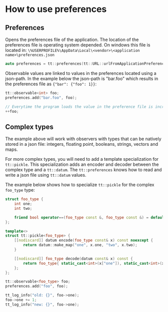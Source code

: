 How to use preferences
======================

Preferences
-----------

Opens the preferences file of the application.
The location of the preferences file is operating system depended. On
windows this file is located in:
`\%USERPROFILE%\AppData\Local\<vendor>\<application name>\preferences.json`

```cpp
auto preferences = tt::preferences(tt::URL::urlFromApplicationPreferencesFile());
```

Observable values are linked to values in the preferences located using a json-path.
In the example below the json-path is "bar.foo" which results in the preferences file as
`{"bar": {"foo": 1}}`:

```cpp
tt::observable<int> foo;
preferences.add("bar.foo", foo);

// Everytime the program loads the value in the preference file is incremented.
++foo;
```

Complex types
-------------

The example above will work with observers with types that can be natively
stored in a json file: integers, floating point, booleans, strings, vectors and maps.

For more complex types, you will need to add a template specialization for `tt::pickle`.
This specialization adds an encoder and decoder between the complex type and a `tt::datum`.
The `tt::preferences` knows how to read and write a json file using `tt::datum` values.

The example below shows how to specialize `tt::pickle` for the complex `foo_type` type:

```cpp
struct foo_type {
    int one;
    int two;

    friend bool operator==(foo_type const &, foo_type const &) = default;
};

template<>
struct tt::pickle<foo_type> {
    [[nodiscard]] datum encode(foo_type const& x) const noexcept {
        return datum::make_map("one", x.one, "two", x.two);
    }

    [[nodiscard]] foo_type decode(datum const& x) const {
        return foo_type{ static_cast<int>(x["one"]), static_cast<int>(x["two"]) };
    };
};

tt::observable<foo_type> foo;
preferences.add("foo", foo); 

tt_log_info("old: {}", foo->one);
foo->one += 1;
tt_log_info("new: {}", foo->one);
```
